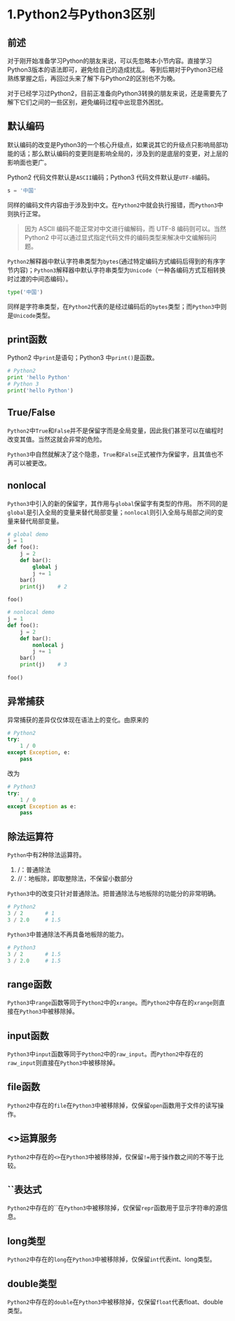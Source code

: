 # 1.Python2与Python3区别

## 前述
对于刚开始准备学习Python的朋友来说，可以先忽略本小节内容。直接学习Python3版本的语法即可，避免给自己的造成扰乱。
等到后期对于Python3已经熟练掌握之后，再回过头来了解下与Python2的区别也不为晚。

对于已经学习过Python2，目前正准备向Python3转换的朋友来说，还是需要先了解下它们之间的一些区别，避免编码过程中出现意外困扰。

## 默认编码
默认编码的改变是Python3的一个核心升级点，如果说其它的升级点只影响局部功能的话；那么默认编码的变更则是影响全局的，涉及到的是底层的变更，对上层的影响面也更广。

Python2 代码文件默认是`ASCII`编码；Python3 代码文件默认是`UTF-8`编码。
```python
s = '中国'
```
同样的编码文件内容由于涉及到中文。在`Python2`中就会执行报错，而`Python3`中则执行正常。
> 因为 ASCII 编码不能正常对中文进行编解码，而 UTF-8 编码则可以。当然 Python2 中可以通过显式指定代码文件的编码类型来解决中文编解码问题。

`Python2`解释器中默认字符串类型为`bytes`(通过特定编码方式编码后得到的有序字节内容)；`Python3`解释器中默认字符串类型为`Unicode`（一种各编码方式互相转换时过渡的中间态编码）。
```python
type('中国')
```
同样是字符串类型，在`Python2`代表的是经过编码后的`bytes`类型；而`Python3`中则是`Unicode`类型。

## print函数
Python2 中`print`是语句；Python3 中`print()`是函数。
```python
# Python2
print 'hello Python'
# Python 3
print('hello Python')
```

## True/False
`Python2`中`True`和`False`并不是保留字而是全局变量，因此我们甚至可以在编程时改变其值。当然这就会非常的危险。

`Python3`中自然就解决了这个隐患，`True`和`False`正式被作为保留字，且其值也不再可以被更改。

## nonlocal
`Python3`中引入的新的保留字，其作用与`global`保留字有类型的作用。
所不同的是`global`是引入全局的变量来替代局部变量；`nonlocal`则引入全局与局部之间的变量来替代局部变量。
```python
# global demo
j = 1
def foo():
    j = 2
    def bar():
        global j
        j += 1
    bar()
    print(j)    # 2
    
foo()
```
```python
# nonlocal demo
j = 1
def foo():
    j = 2
    def bar():
        nonlocal j
        j += 1
    bar()
    print(j)    # 3
    
foo()
```

## 异常捕获
异常捕获的差异仅仅体现在语法上的变化。由原来的
```python
# Python2
try:
    1 / 0
except Exception, e:
    pass
```
改为
```python
# Python3
try:
    1 / 0
except Exception as e:
    pass
```

## 除法运算符
`Python`中有2种除法运算符。
1. /：普通除法
1. //：地板除，即取整除法，不保留小数部分

`Python3`中的改变只针对普通除法。把普通除法与地板除的功能分的非常明确。
```python
# Python2
3 / 2       # 1
3 / 2.0     # 1.5
```
`Python3`中普通除法不再具备地板除的能力。
```python
# Python3
3 / 2       # 1.5
3 / 2.0     # 1.5
```

## range函数
`Python3`中`range`函数等同于`Python2`中的`xrange`。而`Python2`中存在的`xrange`则直接在`Python3`中被移除掉。

## input函数
`Python3`中`input`函数等同于`Python2`中的`raw_input`。而`Python2`中存在的`raw_input`则直接在`Python3`中被移除掉。

## file函数
`Python2`中存在的`file`在`Python3`中被移除掉，仅保留`open`函数用于文件的读写操作。

## <>运算服务 
`Python2`中存在的`<>`在`Python3`中被移除掉，仅保留`!=`用于操作数之间的不等于比较。

## ``表达式
`Python2`中存在的``在`Python3`中被移除掉，仅保留`repr`函数用于显示字符串的源信息。

## long类型
`Python2`中存在的`long`在`Python3`中被移除掉，仅保留`int`代表int、long类型。

## double类型
`Python2`中存在的`double`在`Python3`中被移除掉，仅保留`float`代表float、double类型。

